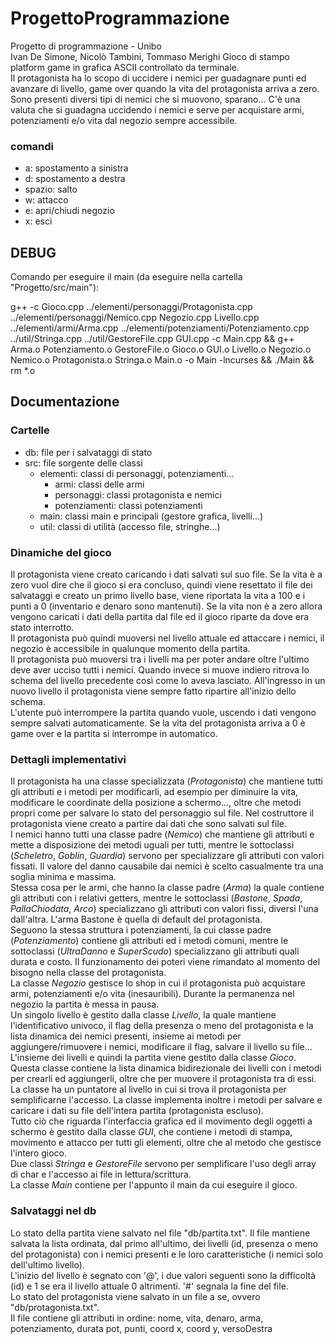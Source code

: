 # ProgettoProgrammazione
Progetto di programmazione - Unibo  
Ivan De Simone, Nicolò Tambini, Tommaso Merighi
Gioco di stampo platform game in grafica ASCII controllato da terminale.  
Il protagonista ha lo scopo di uccidere i nemici per guadagnare punti ed avanzare di livello, game over quando la vita del protagonista arriva a zero. Sono presenti diversi tipi di nemici che si muovono, sparano... C'è una valuta che si guadagna uccidendo i nemici e serve per acquistare armi, potenziamenti e/o vita dal negozio sempre accessibile.

### comandi
- a: spostamento a sinistra
- d: spostamento a destra
- spazio: salto
- w: attacco
- e: apri/chiudi negozio
- x: esci

## DEBUG
Comando per eseguire il main (da eseguire nella cartella "Progetto/src/main"):

g++ -c Gioco.cpp ../elementi/personaggi/Protagonista.cpp ../elementi/personaggi/Nemico.cpp Negozio.cpp Livello.cpp ../elementi/armi/Arma.cpp ../elementi/potenziamenti/Potenziamento.cpp ../util/Stringa.cpp ../util/GestoreFile.cpp GUI.cpp -c Main.cpp && g++ Arma.o Potenziamento.o GestoreFile.o Gioco.o GUI.o Livello.o Negozio.o Nemico.o Protagonista.o Stringa.o Main.o -o Main -lncurses && ./Main && rm *.o

## Documentazione

### Cartelle
- db: file per i salvataggi di stato
- src: file sorgente delle classi
  - elementi: classi di personaggi, potenziamenti...
    - armi: classi delle armi
    - personaggi: classi protagonista e nemici
    - potenziamenti: classi potenziamenti
  - main: classi main e principali (gestore grafica, livelli...)
  - util: classi di utilità (accesso file, stringhe...)

### Dinamiche del gioco
Il protagonista viene creato caricando i dati salvati sul suo file. Se la vita è a zero vuol dire che il gioco si era concluso, quindi viene resettato il file dei salvataggi e creato un primo livello base, viene riportata la vita a 100 e i punti a 0 (inventario e denaro sono mantenuti). Se la vita non è a zero allora vengono caricati i dati della partita dal file ed il gioco riparte da dove era stato interrotto.  
Il protagonista può quindi muoversi nel livello attuale ed attaccare i nemici, il negozio è accessibile in qualunque momento della partita.  
Il protagonista può muoversi tra i livelli ma per poter andare oltre l'ultimo deve aver ucciso tutti i nemici. Quando invece si muove indiero ritrova lo schema del livello precedente così come lo aveva lasciato. All'ingresso in un nuovo livello il protagonista viene sempre fatto ripartire all'inizio dello schema.  
L'utente può interrompere la partita quando vuole, uscendo i dati vengono sempre salvati automaticamente. Se la vita del protagonista arriva a 0 è game over e la partita si interrompe in automatico.  

### Dettagli implementativi
Il protagonista ha una classe specializzata (*Protagonista*) che mantiene tutti gli attributi e i metodi per modificarli, ad esempio per diminuire la vita, modificare le coordinate della posizione a schermo..., oltre che metodi propri come per salvare lo stato del personaggio sul file. Nel costruttore il protagonista viene creato a partire dai dati che sono salvati sul file.  
I nemici hanno tutti una classe padre (*Nemico*) che mantiene gli attributi e mette a disposizione dei metodi uguali per tutti, mentre le sottoclassi (*Scheletro*, *Goblin*, *Guardia*) servono per specializzare gli attributi con valori fissati. Il valore del danno causabile dai nemici è scelto casualmente tra una soglia minima e massima.  
Stessa cosa per le armi, che hanno la classe padre (*Arma*) la quale contiene gli attributi con i relativi getters, mentre le sottoclassi (*Bastone*, *Spada*, *PallaChiodata*, *Arco*) specializzano gli attributi con valori fissi, diversi l'una dall'altra. L'arma Bastone è quella di default del protagonista.  
Seguono la stessa struttura i potenziamenti, la cui classe padre (*Potenziamento*) contiene gli attributi ed i metodi comuni, mentre le sottoclassi (*UltraDanno* e *SuperScudo*) specializzano gli attributi quali durata e costo. Il funzionamento dei poteri viene rimandato al momento del bisogno nella classe del protagonista.   
La classe *Negozio* gestisce lo shop in cui il protagonista può acquistare armi, potenziamenti e/o vita (inesauribili). Durante la permanenza nel negozio la partita è messa in pausa.  
Un singolo livello è gestito dalla classe *Livello*, la quale mantiene l'identificativo univoco, il flag della presenza o meno del protagonista e la lista dinamica dei nemici presenti, insieme ai metodi per aggiungere/rimuovere i nemici, modificare il flag, salvare il livello su file...  
L'insieme dei livelli e quindi la partita viene gestito dalla classe *Gioco*. Questa classe contiene la lista dinamica bidirezionale dei livelli con i metodi per crearli ed aggiungerli, oltre che per muovere il protagonista tra di essi. La classe ha un puntatore al livello in cui si trova il protagonista per semplificarne l'accesso. La classe implementa inoltre i metodi per salvare e caricare i dati su file dell'intera partita (protagonista escluso).  
Tutto ciò che riguarda l'interfaccia grafica ed il movimento degli oggetti a schermo è gestito dalla classe *GUI*, che contiene i metodi di stampa, movimento e attacco per tutti gli elementi, oltre che al metodo che gestisce l'intero gioco.  
Due classi *Stringa* e *GestoreFile* servono per semplificare l'uso degli array di char e l'accesso ai file in lettura/scrittura.  
La classe *Main* contiene per l'appunto il main da cui eseguire il gioco.  

### Salvataggi nel db
Lo stato della partita viene salvato nel file "db/partita.txt". Il file mantiene salvata la lista ordinata, dal primo all'ultimo, dei livelli (id, presenza o meno del protagonista) con i nemici presenti e le loro caratteristiche (i nemici solo dell'ultimo livello).  
L'inizio del livello è segnato con '@', i due valori seguenti sono la difficoltà (id) e 1 se era il livello attuale 0 altrimenti. '#' segnala la fine del file.  
Lo stato del protagonista viene salvato in un file a se, ovvero "db/protagonista.txt".  
Il file contiene gli attributi in ordine: nome, vita, denaro, arma, potenziamento, durata pot, punti, coord x, coord y, versoDestra
